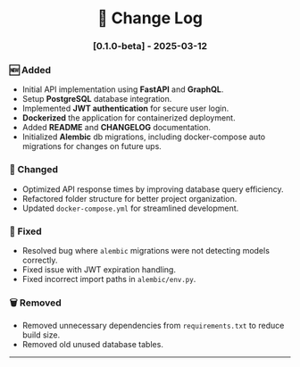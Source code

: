 <h1 align="center"> 📜 Change Log </h1>

<h3 align="center"> [0.1.0-beta] - 2025-03-12 </h3>

### 🆕 Added
- Initial API implementation using **FastAPI** and **GraphQL**.
- Setup **PostgreSQL** database integration.
- Implemented **JWT authentication** for secure user login.
- **Dockerized** the application for containerized deployment.
- Added **README** and **CHANGELOG** documentation.
- Initialized **Alembic** db migrations, including docker-compose auto migrations for changes on future ups.
### 🔄 Changed
- Optimized API response times by improving database query efficiency.
- Refactored folder structure for better project organization.
- Updated `docker-compose.yml` for streamlined development.

### 🐞 Fixed
- Resolved bug where `alembic` migrations were not detecting models correctly.
- Fixed issue with JWT expiration handling.
- Fixed incorrect import paths in `alembic/env.py`.

### 🗑️ Removed
- Removed unnecessary dependencies from `requirements.txt` to reduce build size.
- Removed old unused database tables.

---
